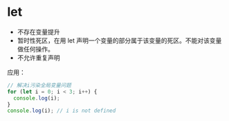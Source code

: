 # let

- 不存在变量提升
- 暂时性死区，在用 let 声明一个变量的部分属于该变量的死区。不能对该变量做任何操作。
- 不允许重复声明

应用：

```js
// 解决i污染全局变量问题
for (let i = 0; i < 3; i++) {
  console.log(i);
}
console.log(i); // i is not defined
```
